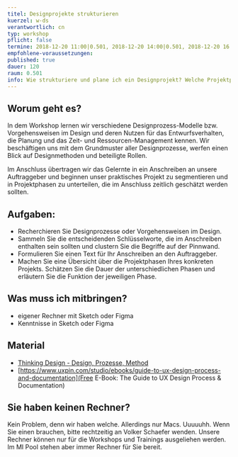 ```yaml
---
titel: Designprojekte strukturieren
kuerzel: w-ds
verantwortlich: cn
typ: workshop
pflicht: false
termine: 2018-12-20 11:00|0.501, 2018-12-20 14:00|0.501, 2018-12-20 16:00|0.501
empfohlene-voraussetzungen: 
published: true
dauer: 120
raum: 0.501
info: Wie strukturiere und plane ich ein Designprojekt? Welche Projektphasen gibt es und welche Funktion haben sie? Wie kann ein Designprojekt kalkuliert werden?
---
```


## Worum geht es?
In dem Workshop lernen wir verschiedene Designprozess-Modelle bzw. Vorgehensweisen im Design und deren Nutzen für das Entwurfsverhalten, die Planung und das Zeit- und Ressourcen-Management kennen. Wir beschäftigen uns mit dem Grundmuster aller Designprozesse, werfen einen Blick auf Designmethoden und beteiligte Rollen.  

Im Anschluss übertragen wir das Gelernte in ein Anschreiben an unsere Auftraggeber und beginnen unser praktisches Projekt zu segmentieren und in Projektphasen zu unterteilen, die im Anschluss zeitlich geschätzt werden sollten.

## Aufgaben:
- Recherchieren Sie Designprozesse oder Vorgehensweisen im Design.
- Sammeln Sie die entscheidenden Schlüsselworte, die im Anschreiben enthalten sein sollten und clustern Sie die Begriffe auf der Pinnwand.
- Formulieren Sie einen Text für Ihr Anschreiben an den Auftraggeber.
- Machen Sie eine Übersicht über die Projektphasen Ihres konkreten Projekts. Schätzen Sie die Dauer der unterschiedlichen Phasen und erläutern Sie die Funktion der jeweiligen Phase.

## Was muss ich mitbringen?
- eigener Rechner mit Sketch oder Figma
- Kenntnisse in Sketch oder Figma

## Material
- [Thinking Design - Design, Prozesse, Method](https://thinking-design.de/2-designprozess-einfuehrung/)
- [https://www.uxpin.com/studio/ebooks/guide-to-ux-design-process-and-documentation](Free E-Book: The Guide to UX Design Process & Documentation)


## Sie haben keinen Rechner?
Kein Problem, denn wir haben welche. Allerdings nur Macs. Uuuuuhh. Wenn Sie einen brauchen, bitte rechtzeitig an Volker Schaefer wenden. Unsere Rechner können nur für die Workshops und Trainings ausgeliehen werden. Im MI Pool stehen aber immer Rechner für Sie bereit.
